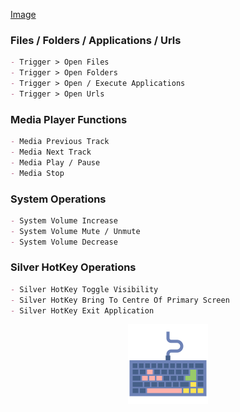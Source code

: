 <head>
  <link rel="shortcut icon" type="image/x-icon" href="favicon.ico">
</head>

[Image](images/app-ss-1.png)

### Files / Folders / Applications / Urls
```markdown
- Trigger > Open Files
- Trigger > Open Folders
- Trigger > Open / Execute Applications
- Trigger > Open Urls
```


### Media Player Functions
```markdown
- Media Previous Track
- Media Next Track
- Media Play / Pause
- Media Stop
```


### System Operations
```markdown
- System Volume Increase
- System Volume Mute / Unmute
- System Volume Decrease
```


### Silver HotKey Operations
```markdown
- Silver HotKey Toggle Visibility
- Silver HotKey Bring To Centre Of Primary Screen
- Silver HotKey Exit Application
```

<div style="text-align: center"><img style="width: 128px;" src="images/HotKey.png"/></div>